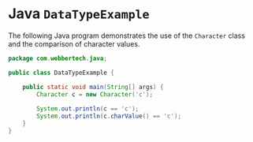 # Java `DataTypeExample`

The following Java program demonstrates the use of the `Character` class and the comparison of character values.

```java
package com.webbertech.java;

public class DataTypeExample {

    public static void main(String[] args) {
        Character c = new Character('c');
        
        System.out.println(c == 'c');
        System.out.println(c.charValue() == 'c');
    }
}
